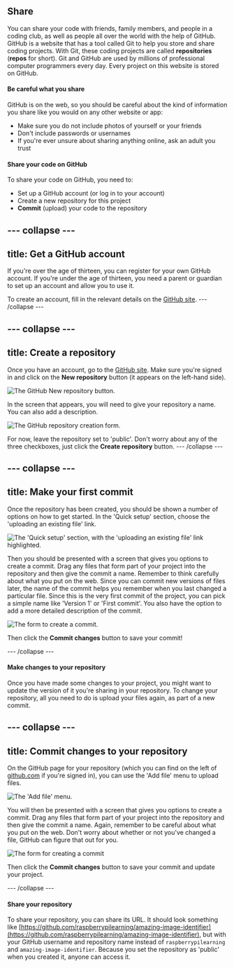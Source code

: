 ## Share

You can share your code with friends, family members, and people in a coding club, as well as people all over the world with the help of GitHub. GitHub is a website that has a tool called Git to help you store and share coding projects. With Git, these coding projects are called **repositories** (**repos** for short). Git and GitHub are used by millions of professional computer programmers every day. Every project on this website is stored on GitHub.

#### Be careful what you share

GitHub is on the web, so you should be careful about the kind of information you share like you would on any other website or app: 
+ Make sure you do not include photos of yourself or your friends
+ Don't include passwords or usernames
+ If you're ever unsure about sharing anything online, ask an adult you trust

#### Share your code on GitHub

To share your code on GitHub, you need to: 
+ Set up a GitHub account (or log in to your account) 
+ Create a new repository for this project 
+ **Commit** (upload) your code to the repository

--- collapse ---
---
title: Get a GitHub account
---
If you're over the age of thirteen, you can register for your own GitHub account. If you're under the age of thirteen, you need a parent or guardian to set up an account and allow you to use it.

To create an account, fill in the relevant details on the [GitHub site](https://github.com/join).
--- /collapse ---

--- collapse ---
---
title: Create a repository
---

Once you have an account, go to the [GitHub site](https://github.com/).  Make sure you're signed in and click on the **New repository** button (it appears on the left-hand side).

![The GitHub **New repository** button.](images/github_new_repo.png)

In the screen that appears, you will need to give your repository a name. You can also add a description. 

![The GitHub repository creation form.](images/github_project_creation.png)

For now, leave the repository set to 'public'. Don't worry about any of the three checkboxes, just click the **Create repository** button. 
--- /collapse ---

--- collapse ---
---
title: Make your first commit
---

Once the repository has been created, you should be shown a number of options on how to get started. In the 'Quick setup' section, choose the 'uploading an existing file' link.

![The 'Quick setup' section, with the 'uploading an existing file' link highlighted.](images/github_upload_link.png)

Then you should be presented with a screen that gives you options to create a commit. Drag any files that form part of your project into the repository and then give the commit a name. Remember to think carefully about what you put on the web. Since you can commit new versions of files later, the name of the commit helps you remember when you last changed a particular file. Since this is the very first commit of the project, you can pick a simple name like 'Version 1' or 'First commit'. You also have the option to add a more detailed description of the commit.

![The form to create a commit.](images/github_commit.png)

Then click the **Commit changes** button to save your commit!

--- /collapse ---


#### Make changes to your repository
Once you have made some changes to your project, you might want to update the version of it you're sharing in your repository. To change your repository, all you need to do is upload your files again, as part of a new commit.

--- collapse ---
---
title: Commit changes to your repository
---

On the GitHub page for your repository (which you can find on the left of [github.com](https://github.com) if you're signed in), you can use the 'Add file' menu to upload files.

![The 'Add file' menu.](images/github_add_file.png)

You will then be presented with a screen that gives you options to create a commit. Drag any files that form part of your project into the repository and then give the commit a name. Again, remember to be careful about what you put on the web. Don't worry about whether or not you've changed a file, GitHub can figure that out for you.

![The form for creating a commit](images/github_commit.png)

Then click the **Commit changes** button to save your commit and update your project.

--- /collapse ---

#### Share your repository

To share your repository, you can share its URL. It should look something like [https://github.com/raspberrypilearning/amazing-image-identifier](https://github.com/raspberrypilearning/amazing-image-identifier), but with your GitHub username and repository name instead of `raspberrypilearning` and `amazing-image-identifier`. Because you set the repository as 'public' when you created it, anyone can access it.
